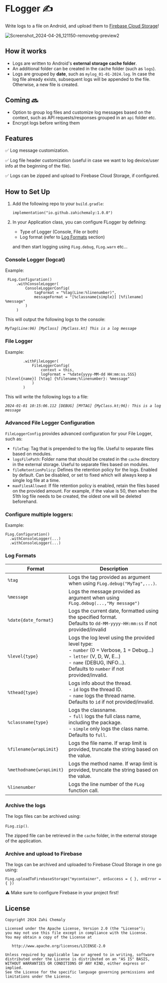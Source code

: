 # FLogger ✍️

Write logs to a file on Android, and upload them to [Firebase Cloud Storage](https://firebase.google.com/docs/storage)!

![Screenshot_2024-04-26_121150-removebg-preview2](https://github.com/zahichemaly/FLogger/assets/41119320/40b58d51-f1c3-4171-8850-2a3c8209c04e)
## How it works
- Logs are written to Android's **external storage cache folder**.
- An additional folder can be created in the cache folder (such as `logs`).
- Logs are grouped by **date**, such as `mylog_01-01-2024.log`. In case the log file already exists, subsequent logs will be appended to the file. Otherwise, a new file is created.

## Coming 🔜
- Option to group log files and customize log messages based on the context, such as API requests/responses grouped in an `api` folder etc.
- Encrypt logs before writing them

## Features
✅ Log message customization.

✅ Log file header customization (useful in case we want to log device/user info at the beginning of the file).

✅ Logs can be zipped and upload to Firebase Cloud Storage, if configured.

## How to Set Up

1. Add the following repo to your `build.gradle`:
   
   `implementation("io.github.zahichemaly:1.0.0")`

2. In your Application class, you can configure FLogger by defining:
   
   * Type of Logger (Console, File or both)
   * Log format (refer to [Log Formats](#log-formats) section)
  
   and then start logging using `FLog.debug`, `FLog.warn` etc...

### Console Logger (logcat)
Example:
   ```
    FLog.Configuration()
        .withConsoleLogger(
            ConsoleLoggerConfig(
                tagFormat = "%tag(Line:%linenumber)",
                messageFormat = "[%classname{simple}] [%filename] %message"
            )
        )
   ```

This will output the following logs to the console:

*`MyTag(Line:96) [MyClass] [MyClass.kt] This is a log message`*

### File Logger
Example:
```
        .withFileLogger(
            FileLoggerConfig(
                context = this,
                logFormat = "%date{yyyy-MM-dd HH:mm:ss.SSS} [%level{name}] [%tag] {%filename;%linenumber}: %message"
            )
        )
```

This will write the following logs to a file:

*`2024-01-01 10:15:06.112 [DEBUG] [MYTAG] {MyClass.kt;96}: This is a log message`*

### Advanced File Logger Configuration

`FileLoggerConfig` provides advanced configuration for your File Logger, such as:

- `fileTag`: Tag that is prepended to the log file. Useful to separate files based on modules.
- `logsFilePath`: Folder name that should be created in the `cache` directory in the external storage. Useful to separate files based on modules.
- `fileRetentionPolicy`: Defines the retention policy for the logs. Enabled by default. Can be disabled, or set to fixed which will always keep a single log file at a time.
- `maxFilesAllowed`: If file retention policy is enabled, retain the files based on the provided amount. For example, if the value is 50, then when the 51th log file needs to be created, the oldest one will be deleted beforehand.

### Configure multiple loggers:
Example:
```
FLog.Configuration()
  .withConsoleLogger(...)
  .withConsoleLogger(...)
```

### Log Formats
| Format  | Description |
|---|---|
|`%tag`|Logs the tag provided as argument when using `FLog.debug("MyTag",...)`.|
|`%message`|Logs the message provided as argument when using `FLog.debug(...,"My message")`|
|`%date{date_format}`|Logs the current date, formatted using the specified format.<br>Defaults to `dd-MM-yyyy-HH:mm:ss` if not provided/invalid|
|`%level{type}`|Logs the log level using the provided level type:<br>- `number` (0 = Verbose, 1 = Debug...)<br>- `letter` (V, D, W, E...)<br>- `name` (DEBUG, INFO...).<br>Defaults to `number` if not provided/invalid.|
|`%thead{type}`|Logs info about the thread.<br>- `id` logs the thread ID.<br>- `name` logs the thread name.<br>Defaults to `id` if not provided/invalid.
|`%classname{type}`|Logs the classname.<br>- `full` logs the full class name, including the package.<br>- `simple` only logs the class name.<br>Defaults to `full`.
|`%filename{wrapLimit}`|Logs the file name. If wrap limit is provided, truncate the string based on the value.|
|`%methodname{wrapLimit}`|Logs the method name. If wrap limit is provided, truncate the string based on the value.|
|`%linenumber`|Logs the line number of the `FLog` function call.|

### Archive the logs

The logs files can be archived using:

`FLog.zip()`. 

The zipped file can be retrieved in the `cache` folder, in the external storage of the application.

### Archive and upload to Firebase

The logs can be archived and uploaded to Firebase Cloud Storage in one go using:

`FLog.uploadToFirebaseStorage("mycontainer", onSuccess = { }, onError = { })`

⚠️ Make sure to configure Firebase in your project first!

## License
```
Copyright 2024 Zahi Chemaly

Licensed under the Apache License, Version 2.0 (the "License");
you may not use this file except in compliance with the License.
You may obtain a copy of the License at

   http://www.apache.org/licenses/LICENSE-2.0

Unless required by applicable law or agreed to in writing, software
distributed under the License is distributed on an "AS IS" BASIS,
WITHOUT WARRANTIES OR CONDITIONS OF ANY KIND, either express or implied.
See the License for the specific language governing permissions and
limitations under the License.
```

